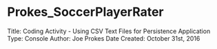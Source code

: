 # Prokes_SoccerPlayerRater
Title: Coding Activity - Using CSV Text Files for Persistence
Application Type: Console
Author: Joe Prokes
Date Created: October 31st, 2016
